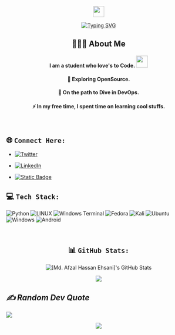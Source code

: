 <div align="center">

<img src="https://media.giphy.com/media/hvRJCLFzcasrR4ia7z/giphy.gif" width="30px"/>


[![Typing SVG](https://readme-typing-svg.herokuapp.com?font=Fira+Code&size=22&pause=500&color=3AF926&random=false&width=435&lines=Hey+Folks!!;I'm...Md.+Afzal+Hassan+Ehsani;ping+me+with+username....;...iemafzalhassan)](https://git.io/typing-svg)

</div>


<div align="center">
    <h2>👨🏻‍💻 About Me</h2>

<p>

#### I am a student who love's to Code. <img src="https://media.giphy.com/media/WUlplcMpOCEmTGBtBW/giphy.gif" width="32"> 
####   :seedling: Exploring OpenSource.
####   👀  On the path to Dive in DevOps.
####   :zap: In my free time, I spent time on learning cool stuffs.
</p>
</div>

<br>


## 🌐 `Connect Here:`

- [![Twitter](https://img.shields.io/badge/Twitter-%231DA1F2.svg?logo=Twitter&logoColor=white)](https://twitter.com/iemafzalhassan)

- [![LinkedIn](https://img.shields.io/badge/LinkedIn-%230077B5.svg?logo=linkedin&logoColor=white)](https://linkedin.com/in/iemafzalhassan) 

- [![Static Badge](https://img.shields.io/badge/Mail-Here-Green)
](iemafzalhassan@gmail.com)




## 💻 `Tech Stack:`
![Python](https://img.shields.io/badge/python-3670A0?style=for-the-badge&logo=python&logoColor=ffdd54) ![LINUX](https://img.shields.io/badge/Linux-FCC624?style=for-the-badge&logo=linux&logoColor=black) ![Windows Terminal](https://img.shields.io/badge/Windows%20Terminal-%234D4D4D.svg?style=for-the-badge&logo=windows-terminal&logoColor=white) ![Fedora](https://img.shields.io/badge/Fedora-294172?style=for-the-badge&logo=fedora&logoColor=white) ![Kali](https://img.shields.io/badge/Kali-268BEE?style=for-the-badge&logo=kalilinux&logoColor=white) ![Ubuntu](https://img.shields.io/badge/Ubuntu-E95420?style=for-the-badge&logo=ubuntu&logoColor=white) ![Windows](https://img.shields.io/badge/Windows-0078D6?style=for-the-badge&logo=windows&logoColor=white) ![Android](https://img.shields.io/badge/Android-3DDC84?style=for-the-badge&logo=android&logoColor=white) 

<br>

<div align="center">

## 📊 `GitHub Stats:`
<img src="http://github-profile-summary-cards.vercel.app/api/cards/profile-details?username=iemafzalhassan&theme=city_lights" alt="[Md. Afzal Hassan Ehsani]'s GitHub Stats"/>

![](http://github-profile-summary-cards.vercel.app/api/cards/stats?username=iemafzalhassan&theme=city_lights)


</div>


<!-- ### 🏆 GitHub Trophies
![](https://github-profile-trophy.vercel.app/?username=iemafzalhassan&theme=dark_dimmed&no-frame=false&no-bg=true&margin-w=4) -->


<!-- ## 🔝 Top Contributed Repo
![](https://github-contributor-stats.vercel.app/api?username=iemafzalhassan&limit=5&theme=dark&combine_all_yearly_contributions=true) -->



## *✍️ Random Dev Quote*

![](https://quotes-github-readme.vercel.app/api?type=horizontal&theme=dark)


<div align="center">

[![](https://visitcount.itsvg.in/api?id=iemafzalhassan&label=iemafzalhassan&icon=5&pretty=true)](https://visitcount.itsvg.in)

</div>


